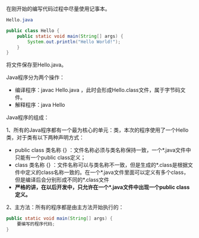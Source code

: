 在刚开始的编写代码过程中尽量使用记事本。

```java
Hello.java

public class Hello {
    public static void main(String[] args) {
        System.out.println("Hello World!");
    }
}
```

将文件保存至Hello.java。

Java程序分为两个操作：

* 编译程序：javac Hello.java ，此时会形成Hello.class文件，属于字节码文件。
* 解释程序：java Hello

Java程序的组成：

1、所有的Java程序都有一个最为核心的单元：类，本次的程序使用了一个Hello类，对于类有以下两种声明方式：

* public class 类名称 {} ：文件名称必须与类名称保持一致，一个\*.java文件中只能有一个public class定义；
* class 类名称 {} ：文件名称可以与类名称不一致，但是生成的\*.class是根据文件中定义的class名称一致的。在一个\*.java文件里面可以定义有多个class，但是编译后会分别形成不同的\*.class文件
* **严格的讲，在以后开发中，只允许在一个\*.java文件中出现一个public class定义。**

2、主方法：所有的程序都是由主方法开始执行的：

```java
public static void main(String[] args) {
    要编写的程序代码;
}
```





